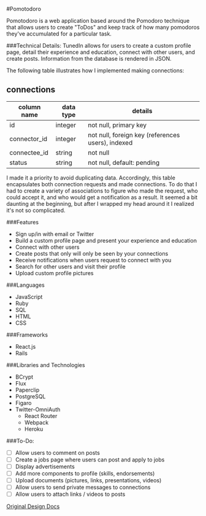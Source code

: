 #Pomotodoro

Pomotodoro is a web application based around the Pomodoro technique
that allows users to create "ToDos" and keep track of
how many pomodoros they've accumulated for a particular task. 


###Technical Details:
TunedIn allows for users to create a custom profile page,
detail their experience and education, connect with
other users, and create posts. Information from the database is rendered in JSON.

The following table illustrates how I implemented making connections:

## connections
column name      | data type | details
-----------------|-----------|-----------------------
id               | integer   | not null, primary key
connector_id     | integer   | not null, foreign key (references users), indexed
connectee_id     | string    | not null
status           | string    | not null, default: pending


I made it a priority to avoid duplicating data. Accordingly, this table encapsulates both
connection requests and made connections. To do that I had to create
a variety of associations to figure who made the request, who could accept it,
and who would get a notification as a result. It seemed a bit daunting at the
beginning, but after I wrapped my head around it I realized it's not so complicated.

###Features
* Sign up/in with email or Twitter
* Build a custom profile page and present your experience and education
* Connect with other users
* Create posts that only will only be seen by your connections
* Receive notifications when users request to connect with you
* Search for other users and visit their profile
* Upload custom profile pictures

###Languages
* JavaScript
* Ruby
* SQL
* HTML
* CSS

###Frameworks

* React.js
* Rails

###Libraries and Technologies

* BCrypt
* Flux
* Paperclip
* PostgreSQL
* Figaro
* Twitter-OmniAuth
  * React Router
  * Webpack
  * Heroku

###To-Do:
* [ ] Allow users to comment on posts
* [ ] Create a jobs page where users can post and apply to jobs
* [ ] Display advertisements
* [ ] Add more components to profile (skills, endorsements)
* [ ] Upload documents (pictures, links, presentations, videos)
* [ ] Allow users to send private messages to connections
* [ ] Allow users to attach links / videos to posts

[Original Design Docs](./docs/README.md)
